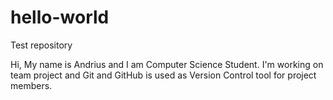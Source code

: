 # hello-world
Test repository


Hi,
My name is Andrius and I am Computer Science Student. I'm working on team project and Git and GitHub is used as Version Control
tool for project members.

